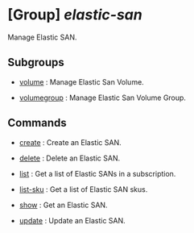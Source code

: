 # [Group] _elastic-san_

Manage Elastic SAN.

## Subgroups

- [volume](/Commands/elastic-san/volume/readme.md)
: Manage Elastic San Volume.

- [volumegroup](/Commands/elastic-san/volumegroup/readme.md)
: Manage Elastic San Volume Group.

## Commands

- [create](/Commands/elastic-san/_create.md)
: Create an Elastic SAN.

- [delete](/Commands/elastic-san/_delete.md)
: Delete an Elastic SAN.

- [list](/Commands/elastic-san/_list.md)
: Get a list of Elastic SANs in a subscription.

- [list-sku](/Commands/elastic-san/_list-sku.md)
: Get a list of Elastic SAN skus.

- [show](/Commands/elastic-san/_show.md)
: Get an Elastic SAN.

- [update](/Commands/elastic-san/_update.md)
: Update an Elastic SAN.
